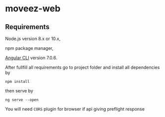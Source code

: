 # moveez-web

## Requirements

Node.js version 8.x or 10.x,

npm package manager,

[Angular CLI](https://github.com/angular/angular-cli) version 7.0.6.

After fullfill all requirements go to project folder and install all dependencies by

`npm install`

then serve by

 `ng serve --open`

You will need `CORS` plugin for browser if api giving preflight response

